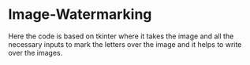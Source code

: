 # Image-Watermarking
Here the code is based on tkinter where it takes the image and all the necessary inputs to mark the letters over the image and it helps to write over the images.
